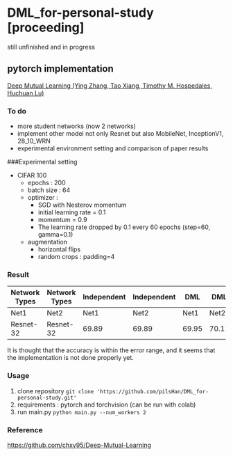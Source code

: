 # DML_for-personal-study **[proceeding]**
still unfinished and in progress
## pytorch implementation    
[Deep Mutual Learning (Ying Zhang, Tao Xiang, Timothy M. Hospedales, Huchuan Lu)](https://arxiv.org/pdf/1706.00384.pdf)   

### To do
- more student networks (now 2 networks)   
- implement other model not only Resnet but also MobileNet, InceptionV1, 28_10_WRN
- experimental environment setting and comparison of paper results

###Experimental setting
- CIFAR 100
  - epochs : 200
  - batch size : 64
  - optimizer : 
    - SGD with Nesterov momentum
    - initial learning rate = 0.1
    - momentum = 0.9
    - The learning rate dropped by 0.1 every 60 epochs (step=60, gamma=0.1)
  - augmentation
    -  horizontal flips
    -  random crops : padding=4
### Result
|Network Types|Network Types|Independent|Independent|DML|DML|
|----|----|----|----|----|----|
|Net1|Net2|Net1|Net2|Net1|Net2|
|Resnet-32|Resnet-32|69.89|69.89|69.95|70.11|

It is thought that the accuracy is within the error range, and it seems that the implementation is not done properly yet.

### Usage
1. clone repository `git clone 'https://github.com/pilsHan/DML_for-personal-study.git'`
2. requirements : pytorch and torchvision (can be run with colab)
3. run main.py `python main.py --num_workers 2`

### Reference  
https://github.com/chxy95/Deep-Mutual-Learning
